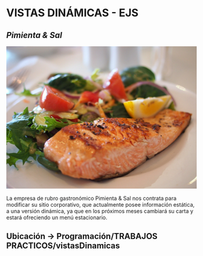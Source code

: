# VISTAS DINÁMICAS - EJS

## *Pimienta & Sal* 

![encabezado](public/images/header.jpg)

La empresa de rubro gastronómico Pimienta & Sal nos contrata para modificar su sitio
corporativo, que actualmente posee información estática, a una versión dinámica, ya que
en los próximos meses cambiará su carta y estará ofreciendo un menú estacionario.

## Ubicación -> Programación/TRABAJOS PRACTICOS/vistasDinamicas